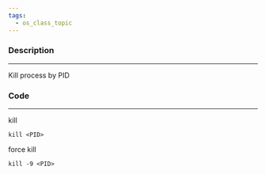```yaml
---
tags:
  - os_class_topic
---
```

### Description
---
Kill process by PID

### Code
---
kill
```
kill <PID>
```

force kill 
```
kill -9 <PID>
```